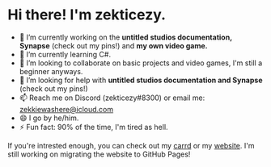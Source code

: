 # Hi there! I'm zekticezy.
- 🔭 I’m currently working on the **untitled studios documentation, Synapse** (check out my pins!) and **my own video game.**
- 🌱 I’m currently learning C#.
- 👯 I’m looking to collaborate on basic projects and video games, I'm still a beginner anyways.
- 🤔 I’m looking for help with **untitled studios documentation and Synapse** (check out my pins!)
- 📫 Reach me on Discord (zekticezy#8300) or email me: [zekkiewashere@icloud.com](mailto:zekkiewashere@icloud.com)
- 😄 I go by he/him.
- ⚡ Fun fact: 90% of the time, I'm tired as hell.

If you're intrested enough, you can check out my [carrd](zekticezy.carrd.co) or my [website](https://sites.google.com/view/zekticezy). I'm still working on migrating the website to GitHub Pages!
